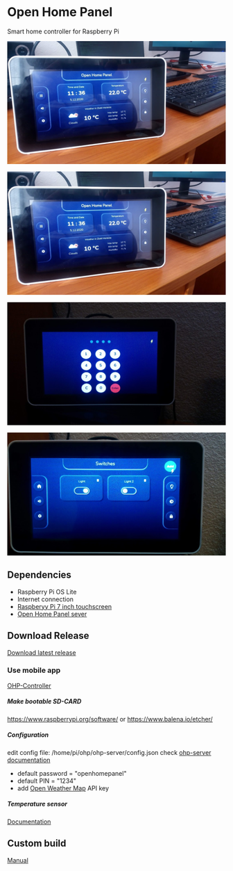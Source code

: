 # Open Home Panel

Smart home controller for Raspberry Pi


![Fullstack React](https://github.com/rastislav-domanisky/Open-Home-Panel/blob/master/ohp_img1.JPG) <br>


<img src="https://github.com/rastislav-domanisky/Open-Home-Panel/blob/master/ohp_img1.JPG" alt="Image1" /> <br>



<img src="https://github.com/rastislav-domanisky/Open-Home-Panel/blob/master/ohp_img2.JPG" alt="Image2" /> <br>

<img src="https://github.com/rastislav-domanisky/Open-Home-Panel/blob/master/ohp_img3.JPG" alt="Image3" /> <br>


## Dependencies

* Raspberry Pi OS Lite
* Internet connection
* [Raspberyy Pi 7 inch touchscreen](https://www.raspberrypi.org/products/raspberry-pi-touch-display/?resellerType=home)
* [Open Home Panel sever](https://github.com/rastislav-domanisky/Open-Home-Panel/releases/download/v1/ohp_img2.JPG)

## Download Release
[Download latest release](https://github.com/rastislav-domanisky/Open-Home-Panel/releases/tag/v1)

### Use mobile app
[OHP-Controller](https://github.com/rastislav-domanisky/OHP-Controller)

##### Make bootable SD-CARD
https://www.raspberrypi.org/software/
or
https://www.balena.io/etcher/

##### Configuration

edit config file: /home/pi/ohp/ohp-server/config.json
check [ohp-server documentation](https://github.com/rastislav-domanisky/ohp-server)
* default password = "openhomepanel"
* default PIN = "1234"
* add [Open Weather Map](https://openweathermap.org/1) API key

##### Temperature sensor
[Documentation](https://pypi.org/project/w1thermsensor/)

## Custom build
[Manual](https://github.com/rastislav-domanisky/Open-Home-Panel/blob/master/build_manual.md)
